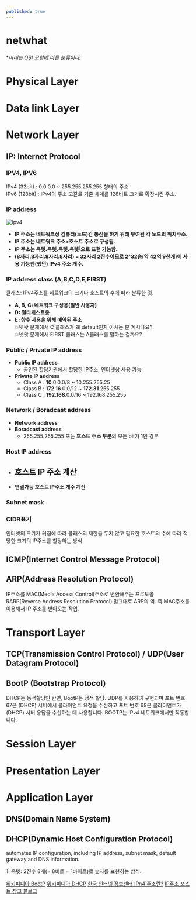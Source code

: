 ```yaml
---
published: true
---
```


# netwhat
**아래는 [OSI 모형](https://yeosong-00.github.io/42wiki/OSI-model)에 따른 분류이다.*

# Physical Layer
# Data link Layer
# Network Layer
## IP: Internet Protocol
### IPV4, IPV6
IPv4 (32bit) : 0.0.0.0 ~ 255.255.255.255 형태의 주소<br>
IPv6 (128bit) :  IPv4의 주소 고갈로 기존 체계를 128비트 크기로 확장시킨 주소.
### IP address
![ipv4](https://user-images.githubusercontent.com/53321189/79818695-65eb4400-83c3-11ea-9588-3f0c1d2f9f83.jpg)
<br>
* **IP 주소는 네트워크상 컴퓨터(노드)간 통신을 하기 위해 부여된 각 노드의 위치주소.**
* **IP 주소는 네트워크 주소+호스트 주소로 구성됨.**
* **IP 주소는 옥텟.옥텟.옥텟.옥텟<sup>[1](#footnote_1)</sup>으로 표현 가능함.**
* **(8자리.8자리.8자리.8자리) = 32자리 2진수이므로 2^32승(약 42억 9천개)이 사용 가능한(했던) IPv4 주소 개수.**

### IP address class (A,B,C,D,E,FIRST)
클래스: IPv4주소를 네트워크의 크기나 호스트의 수에 따라 분류한 것.
* **A, B, C: 네트워크 구성용(일반 사용자)**
* **D: 멀티캐스트용**
* **E :향후 사용을 위해 예약된 주소**
<br>💥넷왓 문제에서 C 클래스가 왜 default인지 아시는 분 계시나요?
<br>💥넷왓 문제에서 FIRST 클래스는 A클래스를 말하는 걸까요?

### Public / Private IP address
* **Public IP address**
    - 공인된 할당기관에서 할당한 IP주소, 인터넷상 사용 가능
* **Private IP address**
    - Class A : **10**.0.0.0/8 ~ 10.255.255.25
    - Class B : **172.16**.0.0/12 ~ **172.31**.255.255
    - Class C : **192.168**.0.0/16 ~ 192.168.255.255

### Network / Boradcast address
* **Network address**
* **Boradcast address**
    - 255.255.255.255 또는 **호스트 주소 부분**의 모든 bit가 1인 경우

### Host IP address
* **호스트 IP 주소 계산**
    - 
* **연결가능 호스트 IP주소 개수 계산**

### Subnet mask

### CIDR표기
인터넷의 크기가 커짐에 따라 클래스의 제한을 두지 않고
필요한 호스트의 수에 따라 적당한 크기의 IP주소를 할당하는 방식

## ICMP(Internet Control Message Protocol)

## ARP(Address Resolution Protocol)
IP주소를 MAC(Media Access Control)주소로 변환해주는 프로토콜
RARP(Reverse Address Resolution Protocol)
말그대로 ARP의 역. 즉 MAC주소를 이용해서 IP 주소를 받아오는 작업.

# Transport Layer
## TCP(Transmission Control Protocol) / UDP(User Datagram Protocol)
## BootP (Bootstrap Protocol)
DHCP는 동적할당인 반면, BootP는 정적 할당.
UDP를 사용하여 구현되며 포트 번호 67은 (DHCP) 서버에서 클라이언트 요청을 수신하고
포트 번호 68은 클라이언트가 (DHCP) 서버 응답을 수신하는 데 사용합니다.
BOOTP는 IPv4 네트워크에서만 작동합니다.
# Session Layer

# Presentation Layer

# Application Layer 
## DNS(Domain Name System)

## DHCP(Dynamic Host Configuration Protocol)
automates IP configuration, including IP address, subnet mask, default gateway and DNS information.

<a name="footnote_1">1</a>: 옥텟: 2진수 8개(= 8비트 = 1바이트)로 숫자를 표현하는 방식.

[위키피디아 BootP](https://en.wikipedia.org/wiki/Bootstrap_Protocol)
[위키피디아 DHCP](https://en.wikipedia.org/wiki/Dynamic_Host_Configuration_Protocol)
[한국 인터넷 정보센터 IPn4 주소란?](https://xn--3e0bx5euxnjje69i70af08bea817g.xn--3e0b707e/jsp/resources/ipv4Info.jsp)
[IP주소 포스트 참고 블로그](https://limkydev.tistory.com/167) 
